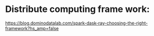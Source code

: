 # Distribute computing frame work:
https://blog.dominodatalab.com/spark-dask-ray-choosing-the-right-framework?hs_amp=false
